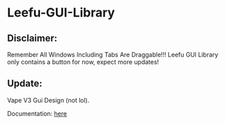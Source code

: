 # Leefu-GUI-Library

## Disclaimer:
Remember All Windows Including Tabs Are Draggable!!!
Leefu GUI Library only contains a button for now, expect more updates!

## Update:
Vape V3 Gui Design (not lol).

Documentation: [here](https://blinx.gitbook.io/leefu-docs/)
